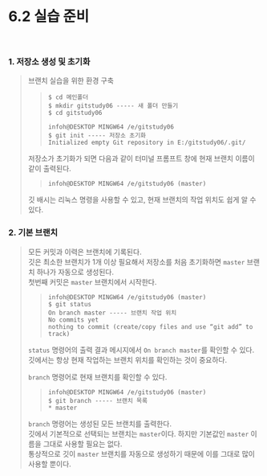 6.2 실습 준비
=============
<br>

### 1. 저장소 생성 및 초기화
> 브랜치 실습을 위한 환경 구축
>>  ```
>>  $ cd 메인폴더
>>  $ mkdir gitstudy06 ----- 새 폴더 만들기
>>  $ cd gitstudy06
>>  ```
>>  ```
>>  infoh@DESKTOP MINGW64 /e/gitstudy06
>>  $ git init ----- 저장소 초기화
>>  Initialized empty Git repository in E:/gitstudy06/.git/
>>  ```
>
>  저장소가 초기화가 되면 다음과 같이 터미널 프롬프트 창에 현재 브랜치 이름이 같이 출력된다.
>>  `infoh@DESKTOP MINGW64 /e/gitstudy06 (master)`
>
>  깃 배시는 리눅스 명령을 사용할 수 있고, 현재 브랜치의 작업 위치도 쉽게 알 수 있다.

### 2. 기본 브랜치
>  모든 커밋과 이력은 브랜치에 기록된다.<br>
>  깃은 최소한 브랜치가 1개 이상 필요해서 저장소를 처음 초기화하면 `master` 브랜치 하나가 자동으로 생성된다.<br>
>  첫번째 커밋은 `master` 브랜치에서 시작한다.
>>  ```
>>  infoh@DESKTOP MINGW64 /e/gitstudy06 (master)
>>  $ git status
>>  On branch master ----- 브랜치 작업 위치
>>  No commits yet
>>  nothing to commit (create/copy files and use “git add” to track)
>>  ```
>
>  `status` 명령어의 출력 결과 메시지에서 `On branch master`를 확인할 수 있다.<br>
>  깃에서는 항상 현재 작업하는 브랜치 위치를 확인하는 것이 중요하다.<br>
>
>  `branch` 명령어로 현재 브랜치를 확인할 수 있다.
>>  ```
>>  infoh@DESKTOP MINGW64 /e/gitstudy06 (master)
>>  $ git branch ----- 브랜치 목록
>>  * master
>>  ```
>
>  `branch` 명령어는 생성된 모든 브랜치를 출력한다.<br>
>  깃에서 기본적으로 선택되는 브랜치는 `master`이다. 하지만 기본값인 `master` 이름을 그대로 사용할 필요는 없다.<br>
>  통상적으로 깃이 `master` 브랜치를 자동으로 생성하기 때문에 이를 그대로 많이 사용할 뿐이다.
>  
